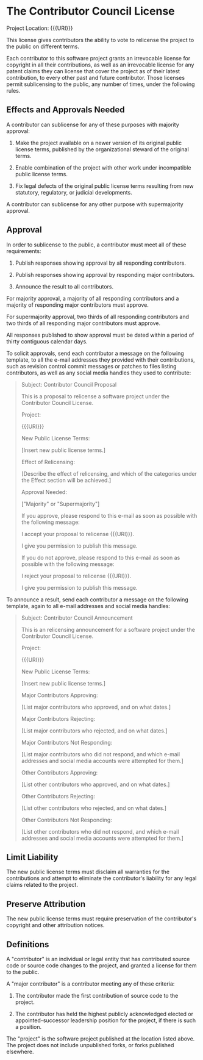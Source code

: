 # The Contributor Council License

Project Location: {{{URI}}}

This license gives contributors the ability to vote to
relicense the project to the public on different terms.

Each contributor to this software project grants an
irrevocable license for copyright in all their
contributions, as well as an irrevocable license for any
patent claims they can license that cover the project as of
their latest contribution, to every other past and future
contributor.  Those licenses permit sublicensing to the
public, any number of times, under the following rules.

## Effects and Approvals Needed

A contributor can sublicense for any of these purposes with
majority approval:

1.  Make the project available on a newer version of its
    original public license terms, published by the
    organizational steward of the original terms.

2.  Enable combination of the project with other work under
    incompatible public license terms.

3.  Fix legal defects of the original public license terms
    resulting from new statutory, regulatory, or judicial
    developments.

A contributor can sublicense for any other purpose with
supermajority approval.

## Approval

In order to sublicense to the public, a contributor must
meet all of these requirements:

1.  Publish responses showing approval by all responding
    contributors.

2.  Publish responses showing approval by responding major
    contributors.

3.  Announce the result to all contributors.

For majority approval, a majority of all responding
contributors and a majority of responding major contributors
must approve.

For supermajority approval, two thirds of all responding
contributors and two thirds of all responding major
contributors must approve.

All responses published to show approval must be dated
within a period of thirty contiguous calendar days.

To solicit approvals, send each contributor a message on the
following template, to all the e-mail addresses they
provided with their contributions, such as revision control
commit messages or patches to files listing contributors, as
well as any social media handles they used to contribute:

> Subject: Contributor Council Proposal
> 
> This is a proposal to relicense a software project under
> the Contributor Council License.
> 
> Project:
> 
>   {{{URI}}}
> 
> New Public License Terms:
> 
>   [Insert new public license terms.]
> 
> Effect of Relicensing:
> 
>   [Describe the effect of relicensing, and which of the
>   categories under the Effect section will be achieved.]
> 
> Approval Needed:
> 
>   ["Majority" or "Supermajority"]
> 
> If you approve, please respond to this e-mail as soon as
> possible with the following message:
> 
>   I accept your proposal to relicense {{{URI}}}.
> 
>   I give you permission to publish this message.
> 
> If you do not approve, please respond to this e-mail as
> soon as possible with the following message:
> 
>   I reject your proposal to relicense {{{URI}}}.
> 
>   I give you permission to publish this message.

To announce a result, send each contributor a message on the
following template, again to all e-mail addresses and social
media handles:

> Subject: Contributor Council Announcement
> 
> This is an relicensing announcement for a software project
> under the Contributor Council License.
> 
> Project:
> 
>   {{{URI}}}
> 
> New Public License Terms:
> 
>   [Insert new public license terms.]
> 
> Major Contributors Approving:
> 
>   [List major contributors who approved, and on what
>   dates.]
> 
> Major Contributors Rejecting:
> 
>   [List major contributors who rejected, and on what
>   dates.]
> 
> Major Contributors Not Responding:
> 
>   [List major contributors who did not respond, and which
>   e-mail addresses and social media accounts were
>   attempted for them.]
> 
> Other Contributors Approving:
> 
>   [List other contributors who approved, and on what
>   dates.]
> 
> Other Contributors Rejecting:
> 
>   [List other contributors who rejected, and on what
>   dates.]
> 
> Other Contributors Not Responding:
> 
>   [List other contributors who did not respond, and which
>   e-mail addresses and social media accounts were
>   attempted for them.]

## Limit Liability

The new public license terms must disclaim all warranties
for the contributions and attempt to eliminate the
contributor's liability for any legal claims related to the
project.

## Preserve Attribution

The new public license terms must require preservation of
the contributor's copyright and other attribution notices.

## Definitions

A "contributor" is an individual or legal entity that has
contributed source code or source code changes to the
project, and granted a license for them to the public.

A "major contributor" is a contributor meeting any of these
criteria:

1.  The contributor made the first contribution of source
    code to the project.

2.  The contributor has held the highest publicly
    acknowledged elected or appointed-successor leadership
    position for the project, if there is such a position.

The "project" is the software project published at the
location listed above.  The project does not include
unpublished forks, or forks published elsewhere.
